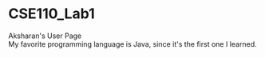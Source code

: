 # CSE110_Lab1
Aksharan's User Page  
My favorite programming language is Java, since it's the first one I learned.
